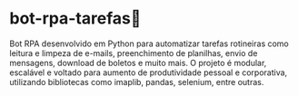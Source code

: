 # bot-rpa-tarefas🤖 

Bot RPA desenvolvido em Python para automatizar tarefas rotineiras como leitura e limpeza de e-mails, preenchimento de planilhas, envio de mensagens, download de boletos e muito mais. O projeto é modular, escalável e voltado para aumento de produtividade pessoal e corporativa, utilizando bibliotecas como imaplib, pandas, selenium, entre outras.
